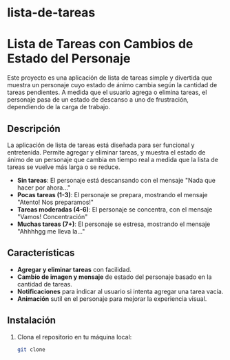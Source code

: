 # lista-de-tareas

# Lista de Tareas con Cambios de Estado del Personaje

Este proyecto es una aplicación de lista de tareas simple y divertida que muestra un personaje cuyo estado de ánimo cambia según la cantidad de tareas pendientes. A medida que el usuario agrega o elimina tareas, el personaje pasa de un estado de descanso a uno de frustración, dependiendo de la carga de trabajo.

## Descripción

La aplicación de lista de tareas está diseñada para ser funcional y entretenida. Permite agregar y eliminar tareas, y muestra el estado de ánimo de un personaje que cambia en tiempo real a medida que la lista de tareas se vuelve más larga o se reduce.

- **Sin tareas**: El personaje está descansando con el mensaje "Nada que hacer por ahora..."
- **Pocas tareas (1-3)**: El personaje se prepara, mostrando el mensaje "Atento! Nos preparamos!"
- **Tareas moderadas (4-6)**: El personaje se concentra, con el mensaje "Vamos! Concentración"
- **Muchas tareas (7+)**: El personaje se estresa, mostrando el mensaje "Ahhhhgg me lleva la..."

## Características

- **Agregar y eliminar tareas** con facilidad.
- **Cambio de imagen y mensaje** de estado del personaje basado en la cantidad de tareas.
- **Notificaciones** para indicar al usuario si intenta agregar una tarea vacía.
- **Animación** sutil en el personaje para mejorar la experiencia visual.

## Instalación

1. Clona el repositorio en tu máquina local:

   ```bash
   git clone 
